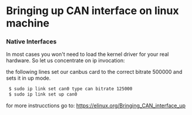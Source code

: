 # Bringing up CAN interface on linux machine

### Native Interfaces

In most cases you won't need to load the kernel driver for your real hardware. So let us concentrate on ip invocation:

the following lines set our canbus card to the correct bitrate 500000 and sets it in up mode.

```bash
 $ sudo ip link set can0 type can bitrate 125000
 $ sudo ip link set up can0
```

for more instrucctions go to:
https://elinux.org/Bringing_CAN_interface_up
